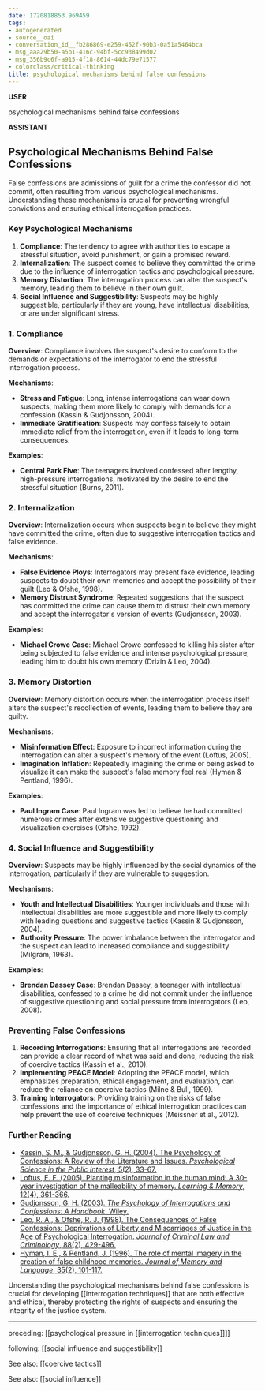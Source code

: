 ```yaml
---
date: 1720818853.969459
tags:
- autogenerated
- source__oai
- conversation_id__fb286869-e259-452f-90b3-0a51a5464bca
- msg_aaa29b50-a5b1-416c-94bf-5cc938499d02
- msg_356b9c6f-a915-4f18-8614-44dc79e71577
- colorclass/critical-thinking
title: psychological mechanisms behind false confessions
---
```


**USER**

psychological mechanisms behind false confessions


**ASSISTANT**

## Psychological Mechanisms Behind False Confessions

False confessions are admissions of guilt for a crime the confessor did not commit, often resulting from various psychological mechanisms. Understanding these mechanisms is crucial for preventing wrongful convictions and ensuring ethical interrogation practices.

### Key Psychological Mechanisms

1. **Compliance**: The tendency to agree with authorities to escape a stressful situation, avoid punishment, or gain a promised reward.
2. **Internalization**: The suspect comes to believe they committed the crime due to the influence of interrogation tactics and psychological pressure.
3. **Memory Distortion**: The interrogation process can alter the suspect's memory, leading them to believe in their own guilt.
4. **Social Influence and Suggestibility**: Suspects may be highly suggestible, particularly if they are young, have intellectual disabilities, or are under significant stress.

### 1. Compliance

**Overview**: Compliance involves the suspect's desire to conform to the demands or expectations of the interrogator to end the stressful interrogation process.

**Mechanisms**:
- **Stress and Fatigue**: Long, intense interrogations can wear down suspects, making them more likely to comply with demands for a confession (Kassin & Gudjonsson, 2004).
- **Immediate Gratification**: Suspects may confess falsely to obtain immediate relief from the interrogation, even if it leads to long-term consequences.

**Examples**:
- **Central Park Five**: The teenagers involved confessed after lengthy, high-pressure interrogations, motivated by the desire to end the stressful situation (Burns, 2011).

### 2. Internalization

**Overview**: Internalization occurs when suspects begin to believe they might have committed the crime, often due to suggestive interrogation tactics and false evidence.

**Mechanisms**:
- **False Evidence Ploys**: Interrogators may present fake evidence, leading suspects to doubt their own memories and accept the possibility of their guilt (Leo & Ofshe, 1998).
- **Memory Distrust Syndrome**: Repeated suggestions that the suspect has committed the crime can cause them to distrust their own memory and accept the interrogator's version of events (Gudjonsson, 2003).

**Examples**:
- **Michael Crowe Case**: Michael Crowe confessed to killing his sister after being subjected to false evidence and intense psychological pressure, leading him to doubt his own memory (Drizin & Leo, 2004).

### 3. Memory Distortion

**Overview**: Memory distortion occurs when the interrogation process itself alters the suspect's recollection of events, leading them to believe they are guilty.

**Mechanisms**:
- **Misinformation Effect**: Exposure to incorrect information during the interrogation can alter a suspect's memory of the event (Loftus, 2005).
- **Imagination Inflation**: Repeatedly imagining the crime or being asked to visualize it can make the suspect's false memory feel real (Hyman & Pentland, 1996).

**Examples**:
- **Paul Ingram Case**: Paul Ingram was led to believe he had committed numerous crimes after extensive suggestive questioning and visualization exercises (Ofshe, 1992).

### 4. Social Influence and Suggestibility

**Overview**: Suspects may be highly influenced by the social dynamics of the interrogation, particularly if they are vulnerable to suggestion.

**Mechanisms**:
- **Youth and Intellectual Disabilities**: Younger individuals and those with intellectual disabilities are more suggestible and more likely to comply with leading questions and suggestive tactics (Kassin & Gudjonsson, 2004).
- **Authority Pressure**: The power imbalance between the interrogator and the suspect can lead to increased compliance and suggestibility (Milgram, 1963).

**Examples**:
- **Brendan Dassey Case**: Brendan Dassey, a teenager with intellectual disabilities, confessed to a crime he did not commit under the influence of suggestive questioning and social pressure from interrogators (Leo, 2008).

### Preventing False Confessions

1. **Recording Interrogations**: Ensuring that all interrogations are recorded can provide a clear record of what was said and done, reducing the risk of coercive tactics (Kassin et al., 2010).
2. **Implementing PEACE Model**: Adopting the PEACE model, which emphasizes preparation, ethical engagement, and evaluation, can reduce the reliance on coercive tactics (Milne & Bull, 1999).
3. **Training Interrogators**: Providing training on the risks of false confessions and the importance of ethical interrogation practices can help prevent the use of coercive techniques (Meissner et al., 2012).

### Further Reading

- [Kassin, S. M., & Gudjonsson, G. H. (2004). The Psychology of Confessions: A Review of the Literature and Issues. *Psychological Science in the Public Interest*, 5(2), 33-67.](https://journals.sagepub.com/doi/10.1111/j.1529-1006.2004.00016.x)
- [Loftus, E. F. (2005). Planting misinformation in the human mind: A 30-year investigation of the malleability of memory. *Learning & Memory*, 12(4), 361-366.](https://www.ncbi.nlm.nih.gov/pmc/articles/PMC1369517/)
- [Gudjonsson, G. H. (2003). *The Psychology of Interrogations and Confessions: A Handbook*. Wiley.](https://www.wiley.com/en-us/The+Psychology+of+Interrogations+and+Confessions%3A+A+Handbook-p-9780470844588)
- [Leo, R. A., & Ofshe, R. J. (1998). The Consequences of False Confessions: Deprivations of Liberty and Miscarriages of Justice in the Age of Psychological Interrogation. *Journal of Criminal Law and Criminology*, 88(2), 429-496.](https://scholarlycommons.law.northwestern.edu/jclc/vol88/iss2/2/)
- [Hyman, I. E., & Pentland, J. (1996). The role of mental imagery in the creation of false childhood memories. *Journal of Memory and Language*, 35(2), 101-117.](https://www.sciencedirect.com/science/article/abs/pii/S0749596X96900335)

Understanding the psychological mechanisms behind false confessions is crucial for developing [[interrogation techniques]] that are both effective and ethical, thereby protecting the rights of suspects and ensuring the integrity of the justice system.


---

preceding: [[psychological pressure in [[interrogation techniques]]]]  


following: [[social influence and suggestibility]]

See also: [[coercive tactics]]


See also: [[social influence]]